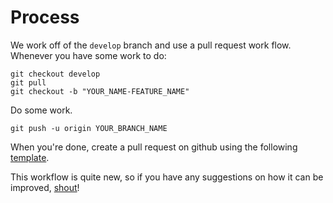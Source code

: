 # Process

We work off of the `develop` branch and use a pull request work flow. Whenever you have some work to do:

```shell
git checkout develop
git pull
git checkout -b "YOUR_NAME-FEATURE_NAME"
```

Do some work.

```shell
git push -u origin YOUR_BRANCH_NAME
```

When you're done, create a pull request on github using the following [template](https://embeddedartistry.com/blog/2017/8/4/a-github-pull-request-template-for-your-projects).

This workflow is quite new, so if you have any suggestions on how it can be improved, [shout](mailto:shaun@aux.co.za)!

